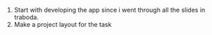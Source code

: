 1) Start with developing the app since i went through all the slides in traboda.
2) Make a project layout for the task